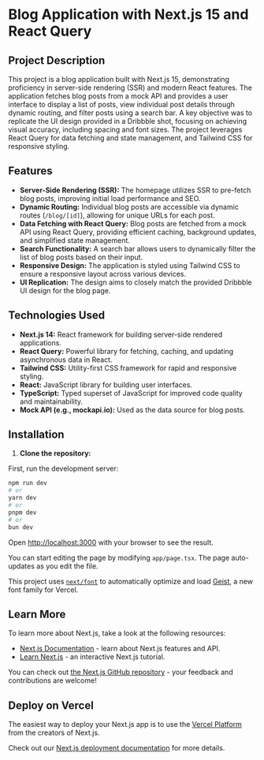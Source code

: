 # Blog Application with Next.js 15 and React Query

## Project Description

This project is a blog application built with Next.js 15, demonstrating proficiency in server-side rendering (SSR) and modern React features. The application fetches blog posts from a mock API and provides a user interface to display a list of posts, view individual post details through dynamic routing, and filter posts using a search bar. A key objective was to replicate the UI design provided in a Dribbble shot, focusing on achieving visual accuracy, including spacing and font sizes. The project leverages React Query for data fetching and state management, and Tailwind CSS for responsive styling.

## Features

*   **Server-Side Rendering (SSR):** The homepage utilizes SSR to pre-fetch blog posts, improving initial load performance and SEO.
*   **Dynamic Routing:** Individual blog posts are accessible via dynamic routes (`/blog/[id]`), allowing for unique URLs for each post.
*   **Data Fetching with React Query:** Blog posts are fetched from a mock API using React Query, providing efficient caching, background updates, and simplified state management.
*   **Search Functionality:** A search bar allows users to dynamically filter the list of blog posts based on their input.
*   **Responsive Design:** The application is styled using Tailwind CSS to ensure a responsive layout across various devices.
*   **UI Replication:** The design aims to closely match the provided Dribbble UI design for the blog page.

## Technologies Used

*   **Next.js 14:** React framework for building server-side rendered applications.
*   **React Query:** Powerful library for fetching, caching, and updating asynchronous data in React.
*   **Tailwind CSS:** Utility-first CSS framework for rapid and responsive styling.
*   **React:** JavaScript library for building user interfaces.
*   **TypeScript:** Typed superset of JavaScript for improved code quality and maintainability.
*   **Mock API (e.g., mockapi.io):** Used as the data source for blog posts.

## Installation

1.  **Clone the repository:**



First, run the development server:

```bash
npm run dev
# or
yarn dev
# or
pnpm dev
# or
bun dev
```

Open [http://localhost:3000](http://localhost:3000) with your browser to see the result.

You can start editing the page by modifying `app/page.tsx`. The page auto-updates as you edit the file.

This project uses [`next/font`](https://nextjs.org/docs/app/building-your-application/optimizing/fonts) to automatically optimize and load [Geist](https://vercel.com/font), a new font family for Vercel.

## Learn More

To learn more about Next.js, take a look at the following resources:

- [Next.js Documentation](https://nextjs.org/docs) - learn about Next.js features and API.
- [Learn Next.js](https://nextjs.org/learn) - an interactive Next.js tutorial.

You can check out [the Next.js GitHub repository](https://github.com/vercel/next.js) - your feedback and contributions are welcome!

## Deploy on Vercel

The easiest way to deploy your Next.js app is to use the [Vercel Platform](https://vercel.com/new?utm_medium=default-template&filter=next.js&utm_source=create-next-app&utm_campaign=create-next-app-readme) from the creators of Next.js.

Check out our [Next.js deployment documentation](https://nextjs.org/docs/app/building-your-application/deploying) for more details.
